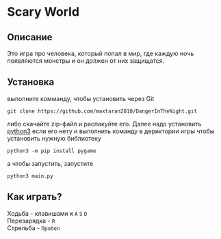 # Scary World
## Описание
Это игра про человека, который попал в мир, где каждую ночь появляются монстры и он должен от них защищатся.

## Установка

выполните комманду, чтобы установить через Git
```
git clone https://github.com/maxtaran2010/DangerInTheNight.git
```
либо скачайте zip-файл и распакуйте его. Далее надо установить [python3](https://python.org)
если его нету и выполнить команду в дериктории игры чтобы установить нужную библиотеку
```
python3 -m pip install pygame
```
а чтобы запустить, запустите
```
python3 main.py
```

## Как играть?

Ходьба -  клавишами `W` `A` `S` `D` \
Перезарядка - `R` \
Стрельба - `Пробел`

